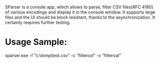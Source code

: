
SParser is a console app, which allows to parse, filter CSV files(RFC 4180) of various encodings and display it in the console window. It supports large files and the UI should be block resistant, thanks to the asynchronization. It certainly requires further testing.

# Usage Sample:
sparser.exe -f "c:\temp\test.csv" -c "filtercol" -v "filterval" 
